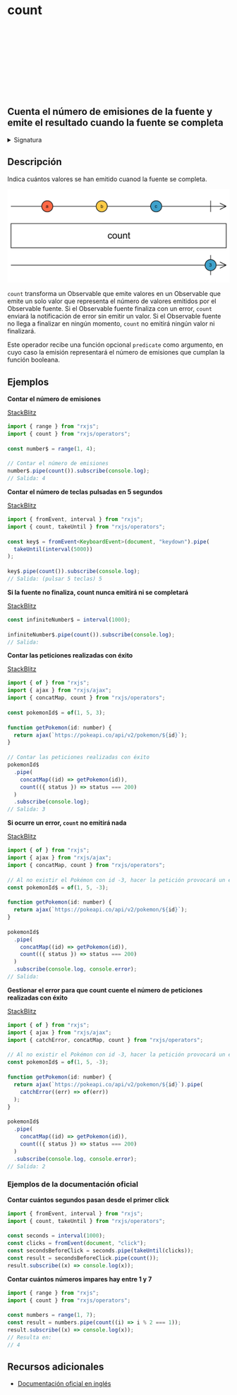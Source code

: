 <div class="page-heading">

# count

<a target="_blank" href="https://github.com/ReactiveX/rxjs/blob/master/src/internal/operators/count.ts">
<svg>
  <use xlink:href="/assets/icons/github.svg#github"></use>
</svg>
</a>
</div>

<h2 class="subtitle"> Cuenta el número de emisiones de la fuente y emite el resultado cuando la fuente se completa
</h2>

<details>
<summary>Signatura</summary>

### Firma

`count<T>(predicate?: (value: T, index: number, source: Observable<T>) => boolean): OperatorFunction<T, number>`

### Parámetros

<table>
<tr><td>predicate</td><td>Opcional. El valor por defecto es <code>undefined</code>.
Una función booleana para seleccionar qué valores se cuenta. Consta de los siguiente argumentos:

    value: el valor del Observable fuente.
    index: el 'índice' (de base cero) del valor del Observable fuente.
    source: la instancia del Observable fuente.

</td></tr>
</table>

### Retorna

`OperatorFunction<T, number>`: Un Observable de un solo valor que representa el número de elementos contados.

</details>

## Descripción

Indica cuántos valores se han emitido cuanod la fuente se completa.

<img src="assets/images/marble-diagrams/mathematical-aggregate/count.png" alt="Diagrma de cancias del operador count">

`count` transforma un Observable que emite valores en un Observable que emite un solo valor que representa el número de valores emitidos por el Observable fuente. Si el Observable fuente finaliza con un error, `count` enviará la notificación de error sin emitir un valor. Si el Observable fuente no llega a finalizar en ningún momento, `count` no emitirá ningún valor ni finalizará.

Este operador recibe una función opcional `predicate` como argumento, en cuyo caso la emisión representará el número de emisiones que cumplan la función booleana.

## Ejemplos

**Contar el número de emisiones**

<a target="_blank" href="https://stackblitz.com/edit/rxjs-count-1?file=index.ts">StackBlitz</a>

```javascript
import { range } from "rxjs";
import { count } from "rxjs/operators";

const number$ = range(1, 4);

// Contar el número de emisiones
number$.pipe(count()).subscribe(console.log);
// Salida: 4
```

**Contar el número de teclas pulsadas en 5 segundos**

<a target="_blank" href="https://stackblitz.com/edit/rxjs-count-2?file=index.ts">StackBlitz</a>

```typescript
import { fromEvent, interval } from "rxjs";
import { count, takeUntil } from "rxjs/operators";

const key$ = fromEvent<KeyboardEvent>(document, "keydown").pipe(
  takeUntil(interval(5000))
);

key$.pipe(count()).subscribe(console.log);
// Salida: (pulsar 5 teclas) 5
```

**Si la fuente no finaliza, count nunca emitirá ni se completará**

<a target="_blank" href="https://stackblitz.com/edit/rxjs-count-3?file=index.ts">StackBlitz</a>

```javascript
const infiniteNumber$ = interval(1000);

infiniteNumber$.pipe(count()).subscribe(console.log);
// Salida:
```

**Contar las peticiones realizadas con éxito**

<a target="_blank" href="https://stackblitz.com/edit/rxjs-count-4?file=index.ts">StackBlitz</a>

```javascript
import { of } from "rxjs";
import { ajax } from "rxjs/ajax";
import { concatMap, count } from "rxjs/operators";

const pokemonId$ = of(1, 5, 3);

function getPokemon(id: number) {
  return ajax(`https://pokeapi.co/api/v2/pokemon/${id}`);
}

// Contar las peticiones realizadas con éxito
pokemonId$
  .pipe(
    concatMap((id) => getPokemon(id)),
    count(({ status }) => status === 200)
  )
  .subscribe(console.log);
// Salida: 3
```

**Si ocurre un error, `count` no emitirá nada**

<a target="_blank" href="https://stackblitz.com/edit/rxjs-count-5?file=index.ts">StackBlitz</a>

```javascript
import { of } from "rxjs";
import { ajax } from "rxjs/ajax";
import { concatMap, count } from "rxjs/operators";

// Al no existir el Pokémon con id -3, hacer la petición provocará un error
const pokemonId$ = of(1, 5, -3);

function getPokemon(id: number) {
  return ajax(`https://pokeapi.co/api/v2/pokemon/${id}`);
}

pokemonId$
  .pipe(
    concatMap((id) => getPokemon(id)),
    count(({ status }) => status === 200)
  )
  .subscribe(console.log, console.error);
// Salida:
```

**Gestionar el error para que count cuente el número de peticiones realizadas con éxito**

<a target="_blank" href="https://stackblitz.com/edit/rxjs-count-6?file=index.ts">StackBlitz</a>

```javascript
import { of } from "rxjs";
import { ajax } from "rxjs/ajax";
import { catchError, concatMap, count } from "rxjs/operators";

// Al no existir el Pokémon con id -3, hacer la petición provocará un error
const pokemonId$ = of(1, 5, -3);

function getPokemon(id: number) {
  return ajax(`https://pokeapi.co/api/v2/pokemon/${id}`).pipe(
    catchError((err) => of(err))
  );
}

pokemonId$
  .pipe(
    concatMap((id) => getPokemon(id)),
    count(({ status }) => status === 200)
  )
  .subscribe(console.log, console.error);
// Salida: 2
```

### Ejemplos de la documentación oficial

**Contar cuántos segundos pasan desde el primer click**

```javascript
import { fromEvent, interval } from "rxjs";
import { count, takeUntil } from "rxjs/operators";

const seconds = interval(1000);
const clicks = fromEvent(document, "click");
const secondsBeforeClick = seconds.pipe(takeUntil(clicks));
const result = secondsBeforeClick.pipe(count());
result.subscribe((x) => console.log(x));
```

**Contar cuántos números impares hay entre 1 y 7**

```javascript
import { range } from "rxjs";
import { count } from "rxjs/operators";

const numbers = range(1, 7);
const result = numbers.pipe(count((i) => i % 2 === 1));
result.subscribe((x) => console.log(x));
// Resulta en:
// 4
```

## Recursos adicionales

- [Documentación oficial en inglés](https://rxjs-dev.firebaseapp.com/api/operators/count)
